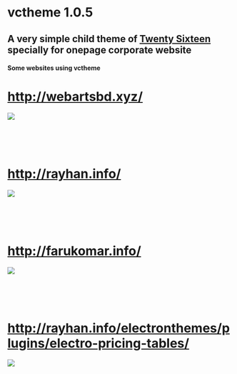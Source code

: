 # vctheme 1.0.5
## A very simple child theme of [Twenty Sixteen](https://wordpress.org/themes/twentysixteen/) specially for onepage corporate website 

#### Some websites using vctheme

# http://webartsbd.xyz/
![](http://image.prntscr.com/image/2d8b48b52ef2490fb44444990ea9f59e.png)

<br/><br/><br/>

# http://rayhan.info/
![](http://image.prntscr.com/image/079ece3865be4c248c4dd4054f887cc6.png)

<br/><br/><br/>

# http://farukomar.info/
![](https://i.imgsafe.org/bce25b3158.png)


<br/><br/><br/>

# http://rayhan.info/electronthemes/plugins/electro-pricing-tables/
![](https://i.imgsafe.org/bce94a8967.png)
